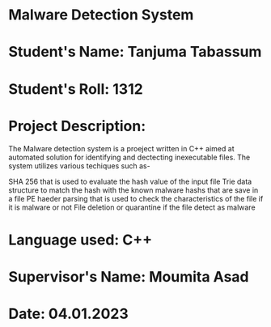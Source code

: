 # Malware Detection System
# Student's Name: Tanjuma Tabassum
# Student's Roll: 1312
# Project Description:
The Malware detection system is a proeject written in C++ aimed at automated solution for identifying and dectecting inexecutable files. The system utilizes various techiques such as-

SHA 256 that is used to evaluate the hash value of the input file
Trie data structure to match the hash with the known malware hashs that are save in a file
PE haeder parsing that is used to check the characteristics of the file if it is malware or not
File deletion or quarantine if the file detect as malware
# Language used: C++
# Supervisor's Name: Moumita Asad
# Date: 04.01.2023
